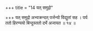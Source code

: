 +++
title = "14 यत् समुद्रो"

+++
यत् समुद्रो अभ्यक्रन्दत् पर्जन्यो विद्युतां सह । पर्य  
ततो हिरण्ययो बिन्दुस्ततो दर्भे अजायत ॥ १४ ॥